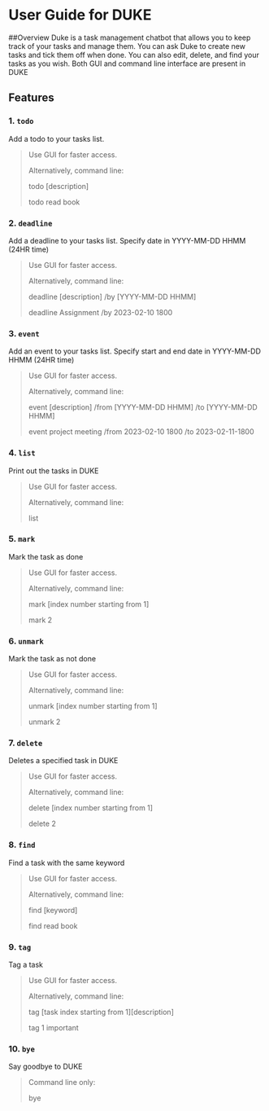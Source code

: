 # User Guide for DUKE

##Overview
Duke is a task management chatbot that allows you to keep track
of your tasks and manage them. You can ask Duke to create new tasks 
and tick them off when done. You can also edit, delete, and find your 
tasks as you wish. Both GUI and command line interface are present in DUKE

## Features 

### 1.  `todo`

Add a todo to your tasks list.
>Use GUI for faster access.
> 
> Alternatively, command line:
> 
> todo [description]  
> 
> todo read book


### 2.  `deadline`

Add a deadline to your tasks list. Specify date in YYYY-MM-DD HHMM (24HR time)
>Use GUI for faster access.
>
> Alternatively, command line:
>
> deadline [description] /by [YYYY-MM-DD HHMM]
>
> deadline Assignment /by 2023-02-10 1800

### 3.  `event`

Add an event to your tasks list. Specify start and end date in YYYY-MM-DD HHMM (24HR time)
>Use GUI for faster access.
>
> Alternatively, command line:
>
> event [description] /from [YYYY-MM-DD HHMM] /to [YYYY-MM-DD HHMM]
>
> event project meeting /from 2023-02-10 1800 /to 2023-02-11-1800
### 4.  `list`

Print out the tasks in DUKE
>Use GUI for faster access.
>
> Alternatively, command line:
> 
> list

 ### 5.  `mark`

Mark the task as done
>Use GUI for faster access.
>
> Alternatively, command line:
>
> mark [index number starting from 1]
> 
> mark 2


### 6.  `unmark`

Mark the task as not done
>Use GUI for faster access.
>
> Alternatively, command line:
>
> unmark [index number starting from 1]
>
> unmark 2


### 7.  `delete`

Deletes a specified task in DUKE
>Use GUI for faster access.
>
> Alternatively, command line:
>
> delete [index number starting from 1]
>
> delete 2

### 8.  `find`

Find a task with the same keyword
>Use GUI for faster access.
>
> Alternatively, command line:
>
> find [keyword]
>
> find read book

### 9.  `tag`

Tag a task 
>Use GUI for faster access.
>
> Alternatively, command line:
>
> tag [task index starting from 1][description]
>
> tag 1 important

### 10.  `bye`

Say goodbye to DUKE
>Command line only:
> 
> bye

